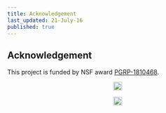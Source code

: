```yaml
---
title: Acknowledgement
last_updated: 21-July-16
published: true
---
```


## Acknowledgement

This project is funded by NSF award [PGRP-1810468](http://www.nsf.gov/awardsearch/showAward.do?AwardNumber=1810468).
<p align="center">
<img title="nsflogo" src="../plantsecretome/NSF_Logo.png" width="20"/>
</p>

<p align="center">
<img title="rice" src="../plantsecretome/rice.png" width="20"/>
</p>
